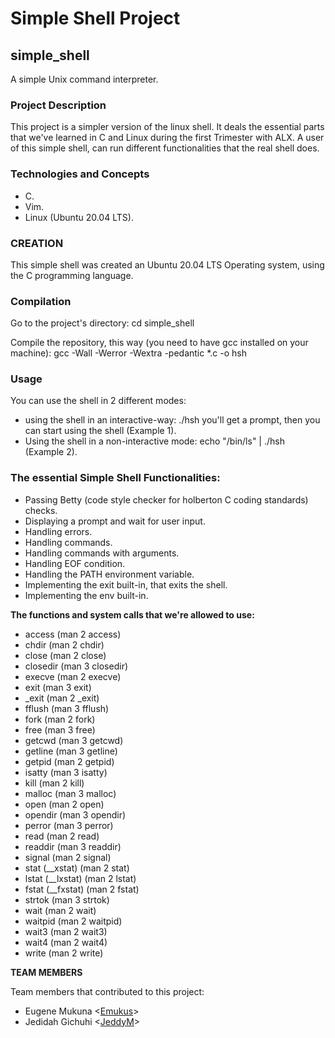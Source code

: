 # **Simple Shell Project**

## **simple_shell**

A simple Unix command interpreter.

### **Project Description**
This project is a simpler version of the linux shell. It deals the essential parts that we've learned in C and Linux during the first Trimester with ALX. A user of this simple shell, can run different functionalities that the real shell does.

### **Technologies and Concepts**
- C.
- Vim.
- Linux (Ubuntu 20.04 LTS).

### **CREATION**
This simple shell was created an Ubuntu 20.04 LTS Operating system, using the C programming language.

### **Compilation**
Go to the project's directory:
cd simple_shell

Compile the repository, this way (you need to have gcc installed on your machine):
gcc -Wall -Werror -Wextra -pedantic *.c -o hsh

### **Usage**

You can use the shell in 2 different modes:

- using the shell in an interactive-way:
./hsh you'll get a prompt, then you can start using the shell (Example 1).
- Using the shell in a non-interactive mode:
echo "/bin/ls" | ./hsh (Example 2).

### **The essential Simple Shell Functionalities:**

- Passing Betty (code style checker for holberton C coding standards) checks.
- Displaying a prompt and wait for user input.
- Handling errors.
- Handling commands.
- Handling commands with arguments.
- Handling EOF condition.
- Handling the PATH environment variable.
- Implementing the exit built-in, that exits the shell.
- Implementing the env built-in.

**The functions and system calls that we're allowed to use:**
- access (man 2 access)
- chdir (man 2 chdir)
- close (man 2 close)
- closedir (man 3 closedir)
- execve (man 2 execve)
- exit (man 3 exit)
- _exit (man 2 _exit)
- fflush (man 3 fflush)
- fork (man 2 fork)
- free (man 3 free)
- getcwd (man 3 getcwd)
- getline (man 3 getline)
- getpid (man 2 getpid)
- isatty (man 3 isatty)
- kill (man 2 kill)
- malloc (man 3 malloc)
- open (man 2 open)
- opendir (man 3 opendir)
- perror (man 3 perror)
- read (man 2 read)
- readdir (man 3 readdir)
- signal (man 2 signal)
- stat (__xstat) (man 2 stat)
- lstat (__lxstat) (man 2 lstat)
- fstat (__fxstat) (man 2 fstat)
- strtok (man 3 strtok)
- wait (man 2 wait)
- waitpid (man 2 waitpid)
- wait3 (man 2 wait3)
- wait4 (man 2 wait4)
- write (man 2 write)

**TEAM MEMBERS**

Team members that contributed to this project:

* Eugene Mukuna <[Emukus](https://github.com/Emukus)>
* Jedidah Gichuhi <[JeddyM](https://github.com/JeddyM)>
